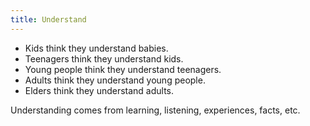 ```yaml
---
title: Understand
---
```


- Kids think they understand babies.
- Teenagers think they understand kids.
- Young people think they understand teenagers.
- Adults think they understand young people.
- Elders think they understand adults.

Understanding comes from learning, listening, experiences, facts, etc.
